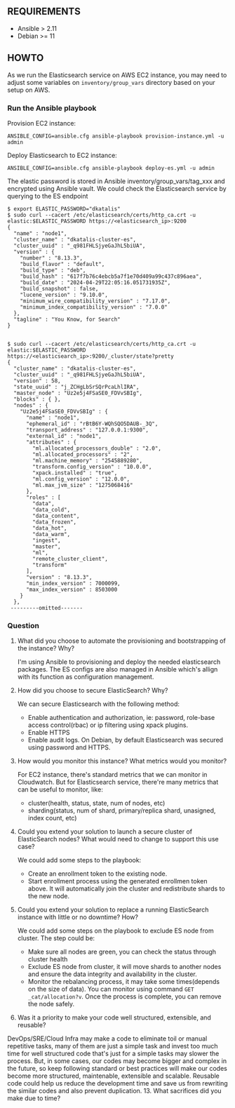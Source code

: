 ## REQUIREMENTS
- Ansible > 2.11
- Debian >= 11

## HOWTO

As we run the Elasticsearch service on AWS EC2 instance, you may need to adjust some variables on 
`inventory/group_vars` directory based on your setup on AWS. 

### Run the Ansible playbook
Provision EC2 instance:
```
ANSIBLE_CONFIG=ansible.cfg ansible-playbook provision-instance.yml -u admin
```

Deploy Elasticsearch to EC2 instance:
```
ANSIBLE_CONFIG=ansible.cfg ansible-playbook deploy-es.yml -u admin
```

The elastic password is stored in Ansible inventory/group_vars/tag_xxx and encrypted using Ansible vault.
We could check the Elasticsearch service by querying to the ES endpoint
```
$ export ELASTIC_PASSWORD="dkatalis"
$ sudo curl --cacert /etc/elasticsearch/certs/http_ca.crt -u elastic:$ELASTIC_PASSWORD https://<elasticsearch_ip>:9200 
{
  "name" : "node1",
  "cluster_name" : "dkatalis-cluster-es",
  "cluster_uuid" : "_q981FHLSjyeGaJhL5biUA",
  "version" : {
    "number" : "8.13.3",
    "build_flavor" : "default",
    "build_type" : "deb",
    "build_hash" : "617f7b76c4ebcb5a7f1e70d409a99c437c896aea",
    "build_date" : "2024-04-29T22:05:16.051731935Z",
    "build_snapshot" : false,
    "lucene_version" : "9.10.0",
    "minimum_wire_compatibility_version" : "7.17.0",
    "minimum_index_compatibility_version" : "7.0.0"
  },
  "tagline" : "You Know, for Search"
}


$ sudo curl --cacert /etc/elasticsearch/certs/http_ca.crt -u elastic:$ELASTIC_PASSWORD https://<elasticsearch_ip>:9200/_cluster/state?pretty
{
  "cluster_name" : "dkatalis-cluster-es",
  "cluster_uuid" : "_q981FHLSjyeGaJhL5biUA",
  "version" : 58,
  "state_uuid" : "j_ZCHgLbSrSQrPcaLhlIRA",
  "master_node" : "Uz2e5j4FSaSE0_FDVvSBIg",
  "blocks" : { },
  "nodes" : {
    "Uz2e5j4FSaSE0_FDVvSBIg" : {
      "name" : "node1",
      "ephemeral_id" : "rBtB6Y-WQhSQO5DAUB-_3Q",
      "transport_address" : "127.0.0.1:9300",
      "external_id" : "node1",
      "attributes" : {
        "ml.allocated_processors_double" : "2.0",
        "ml.allocated_processors" : "2",
        "ml.machine_memory" : "2545889280",
        "transform.config_version" : "10.0.0",
        "xpack.installed" : "true",
        "ml.config_version" : "12.0.0",
        "ml.max_jvm_size" : "1275068416"
      },
      "roles" : [
        "data",
        "data_cold",
        "data_content",
        "data_frozen",
        "data_hot",
        "data_warm",
        "ingest",
        "master",
        "ml",
        "remote_cluster_client",
        "transform"
      ],
      "version" : "8.13.3",
      "min_index_version" : 7000099,
      "max_index_version" : 8503000
    }
  },
 ---------omitted-------
```

### Question

1. What did you choose to automate the provisioning and bootstrapping of the instance? Why?
   
   I'm using Ansible to provisioning and deploy the needed elasticsearch packages. The ES configs
   are also managed in Ansible which's allign with its function as configuration management.

3. How did you choose to secure ElasticSearch? Why?
   
   We can secure Elasticsearch with the following method:
   - Enable authentication and authorization, ie: password, role-base access control(rbac) or 
     ip filtering using xpack plugins.
   - Enable HTTPS
   - Enable audit logs.
   On Debian, by default Elasticsearch was secured using password and HTTPS.

5. How would you monitor this instance? What metrics would you monitor?
   
   For EC2 instance, there's standard metrics that we can monitor in Cloudwatch. But for 
   Elasticsearch service, there're many metrics that can be useful to monitor, like:
   - cluster(health, status, state, num of nodes, etc)
   - sharding(status, num of shard, primary/replica shard, unasigned, index count, etc)

7. Could you extend your solution to launch a secure cluster of ElasticSearch nodes? What would need to change to support this use case?
   
   We could add some steps to the playbook:
   - Create an enrollment token to the existing node.
   - Start enrollment process using the generated enrollmen token above. It will automatically join the cluster
     and redistribute shards to the new node.
   
9. Could you extend your solution to replace a running ElasticSearch instance with little or no downtime? How?
    
   We could add some steps on the playbook to exclude ES node from cluster. The step could be:
   - Make sure all nodes are green, you can check the status through cluster health
   - Exclude ES node from cluster, it will move shards to another nodes and ensure the data integrity
     and availability in the cluster.
   - Monitor the rebalancing process, it may take some times(depends on the size of data). You can monitor
     using command `GET _cat/allocation?v`. Once the process is complete, you can remove the node safely.

11. Was it a priority to make your code well structured, extensible, and reusable?
    
   DevOps/SRE/Cloud Infra may make a code to eliminate toil or manual repetitive tasks, many of them are
   just a simple task and invest too much time for well structured code that's just for a simple tasks
   may slower the process. 
   But, in some cases, our codes may become bigger and complex in the future, so keep following 
   standard or best practices will make our codes become more structured, maintenable, extensible
   and scalable. Reusable code could help us reduce the development time and save us from rewriting the 
   similar codes and also prevent duplication.
13. What sacrifices did you make due to time?
